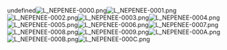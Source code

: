 undefined![L_NEPENEE-0000.png](https://raw.githubusercontent.com/Klokinator/FE-Repo/main/Portrait%20Repository/FE09%20Mugs%20(Path%20of%20Radiance)/FE9%20Vanilla%20Mugs%20(Ingame%20Rips)/Nephenee/L_NEPENEE-0000.png "L_NEPENEE-0000.png")![L_NEPENEE-0001.png](https://raw.githubusercontent.com/Klokinator/FE-Repo/main/Portrait%20Repository/FE09%20Mugs%20(Path%20of%20Radiance)/FE9%20Vanilla%20Mugs%20(Ingame%20Rips)/Nephenee/L_NEPENEE-0001.png "L_NEPENEE-0001.png")![L_NEPENEE-0002.png](https://raw.githubusercontent.com/Klokinator/FE-Repo/main/Portrait%20Repository/FE09%20Mugs%20(Path%20of%20Radiance)/FE9%20Vanilla%20Mugs%20(Ingame%20Rips)/Nephenee/L_NEPENEE-0002.png "L_NEPENEE-0002.png")![L_NEPENEE-0003.png](https://raw.githubusercontent.com/Klokinator/FE-Repo/main/Portrait%20Repository/FE09%20Mugs%20(Path%20of%20Radiance)/FE9%20Vanilla%20Mugs%20(Ingame%20Rips)/Nephenee/L_NEPENEE-0003.png "L_NEPENEE-0003.png")![L_NEPENEE-0004.png](https://raw.githubusercontent.com/Klokinator/FE-Repo/main/Portrait%20Repository/FE09%20Mugs%20(Path%20of%20Radiance)/FE9%20Vanilla%20Mugs%20(Ingame%20Rips)/Nephenee/L_NEPENEE-0004.png "L_NEPENEE-0004.png")![L_NEPENEE-0005.png](https://raw.githubusercontent.com/Klokinator/FE-Repo/main/Portrait%20Repository/FE09%20Mugs%20(Path%20of%20Radiance)/FE9%20Vanilla%20Mugs%20(Ingame%20Rips)/Nephenee/L_NEPENEE-0005.png "L_NEPENEE-0005.png")![L_NEPENEE-0006.png](https://raw.githubusercontent.com/Klokinator/FE-Repo/main/Portrait%20Repository/FE09%20Mugs%20(Path%20of%20Radiance)/FE9%20Vanilla%20Mugs%20(Ingame%20Rips)/Nephenee/L_NEPENEE-0006.png "L_NEPENEE-0006.png")![L_NEPENEE-0007.png](https://raw.githubusercontent.com/Klokinator/FE-Repo/main/Portrait%20Repository/FE09%20Mugs%20(Path%20of%20Radiance)/FE9%20Vanilla%20Mugs%20(Ingame%20Rips)/Nephenee/L_NEPENEE-0007.png "L_NEPENEE-0007.png")![L_NEPENEE-0008.png](https://raw.githubusercontent.com/Klokinator/FE-Repo/main/Portrait%20Repository/FE09%20Mugs%20(Path%20of%20Radiance)/FE9%20Vanilla%20Mugs%20(Ingame%20Rips)/Nephenee/L_NEPENEE-0008.png "L_NEPENEE-0008.png")![L_NEPENEE-0009.png](https://raw.githubusercontent.com/Klokinator/FE-Repo/main/Portrait%20Repository/FE09%20Mugs%20(Path%20of%20Radiance)/FE9%20Vanilla%20Mugs%20(Ingame%20Rips)/Nephenee/L_NEPENEE-0009.png "L_NEPENEE-0009.png")![L_NEPENEE-000A.png](https://raw.githubusercontent.com/Klokinator/FE-Repo/main/Portrait%20Repository/FE09%20Mugs%20(Path%20of%20Radiance)/FE9%20Vanilla%20Mugs%20(Ingame%20Rips)/Nephenee/L_NEPENEE-000A.png "L_NEPENEE-000A.png")![L_NEPENEE-000B.png](https://raw.githubusercontent.com/Klokinator/FE-Repo/main/Portrait%20Repository/FE09%20Mugs%20(Path%20of%20Radiance)/FE9%20Vanilla%20Mugs%20(Ingame%20Rips)/Nephenee/L_NEPENEE-000B.png "L_NEPENEE-000B.png")![L_NEPENEE-000C.png](https://raw.githubusercontent.com/Klokinator/FE-Repo/main/Portrait%20Repository/FE09%20Mugs%20(Path%20of%20Radiance)/FE9%20Vanilla%20Mugs%20(Ingame%20Rips)/Nephenee/L_NEPENEE-000C.png "L_NEPENEE-000C.png")